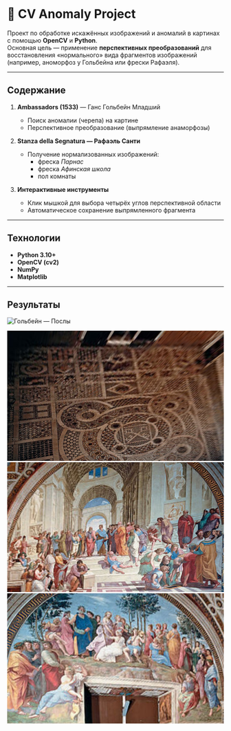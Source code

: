 # 🧠 CV Anomaly Project

Проект по обработке искажённых изображений и аномалий в картинах с помощью **OpenCV** и **Python**.  
Основная цель — применение **перспективных преобразований** для восстановления «нормального» вида фрагментов изображений (например, аноморфоз у Гольбейна или фрески Рафаэля).

---

##  Содержание

1. **Ambassadors (1533)** — Ганс Гольбейн Младший  
   - Поиск аномалии (черепа) на картине  
   - Перспективное преобразование (выпрямление анаморфозы)

2. **Stanza della Segnatura — Рафаэль Санти**  
   - Получение нормализованных изображений:
     - фреска *Парнас*  
     - фреска *Афинская школа*  
     - пол комнаты  

3. **Интерактивные инструменты**
   - Клик мышкой для выбора четырёх углов перспективной области  
   - Автоматическое сохранение выпрямленного фрагмента

---

##  Технологии

- **Python 3.10+**
- **OpenCV (cv2)**
- **NumPy**
- **Matplotlib**

---


## Результаты 
![Гольбейн — Послы](Result_1.jpg)

![Пол](floor.jpg)
![Школа](school.jpg)
![Парнассус](parnassus.jpg)
